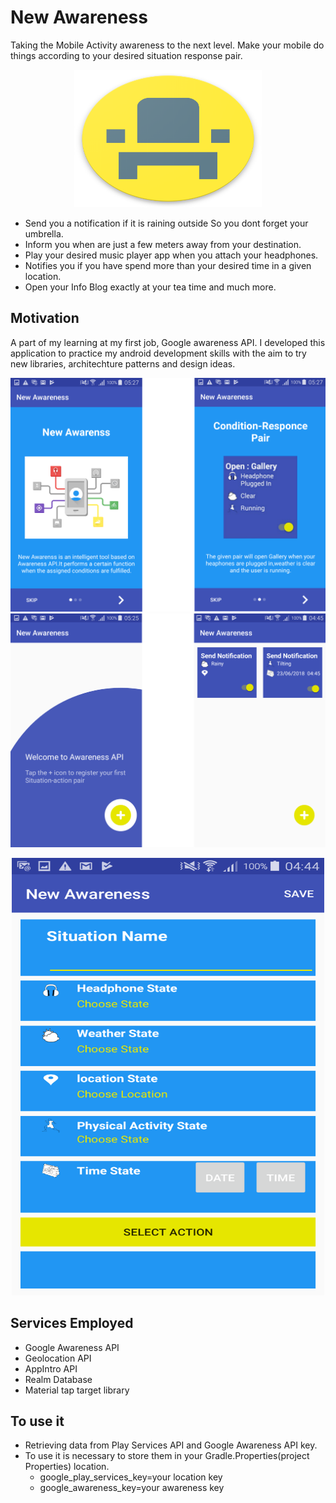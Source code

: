 # New Awareness
Taking the Mobile Activity awareness to the next level. Make your mobile do things according to your desired situation response pair.


<p align="center">
  <img width="300" height="220" src="app/src/main/res/drawable/start_logo.png">
</p>

- Send you a notification if it is raining outside So you dont forget your umbrella.
- Inform you when are just a few meters away from your destination.
- Play your desired music player app when you attach your headphones.
- Notifies you if you have spend more than your desired time in a given location.
- Open your Info Blog exactly at your tea time and much more.


##  Motivation
A part of my learning at my first job, Google awareness API. 
I developed this application  to practice my android development skills with the aim to try new libraries, 
architechture patterns and design ideas.

<img src="app/src/main/res/drawable/one.png">


<img src="app/src/main/res/drawable/two.png">


<p align="center">
  <img width="500" height="700" src="app/src/main/res/drawable/three.png">
</p>

## Services Employed


- Google Awareness API
- Geolocation API
- AppIntro API
- Realm Database
- Material tap target library


 ## To use it
 
 
- Retrieving data from Play Services API and Google Awareness API key.
- To use it is necessary to store them in your Gradle.Properties(project Properties) location.
  - google_play_services_key=your location key
  - google_awareness_key=your awareness key
